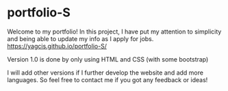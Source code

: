 # portfolio-S
Welcome to my portfolio! In this project, I have put my attention to simplicity and being able to update my info as I apply for jobs.
https://yagcis.github.io/portfolio-S/

Version 1.0 is done by only using HTML and CSS (with some bootstrap)

I will add other versions if I further develop the website and add more languages. So feel free to contact me if you got any feedback or ideas!